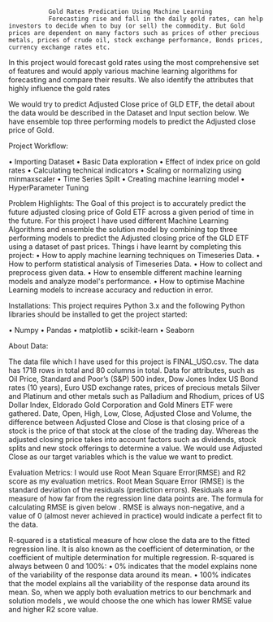                Gold Rates Predication Using Machine Learning
               Forecasting rise and fall in the daily gold rates, can help investors to decide when to buy (or sell) the commodity. But Gold prices are dependent on many factors such as prices of other precious metals, prices of crude oil, stock exchange performance, Bonds prices, currency exchange rates etc.

In this project would forecast gold rates using the most comprehensive set of features and would apply various machine learning algorithms for forecasting and compare their results. We also identify the attributes that highly influence the gold rates
 
 We would try to predict Adjusted Close price of GLD ETF, the detail about the data would be described in the Dataset and Input section below.
We have ensemble top three performing models to predict the Adjusted close price of Gold. 


Project Workflow:


•	Importing Dataset
•	Basic Data exploration
•	Effect of index price on gold rates
•	Calculating technical indicators
•	Scaling or normalizing using minmaxscaler
•	Time Series Spilt
•	Creating machine learning model
•	HyperParameter Tuning


Problem Highlights:
The Goal of this project is to accurately predict the future adjusted closing price of Gold ETF across a given period of time in the future. For this project I have used different Machine Learning Algorithms and ensemble the solution model by combining top three performing models to predict the Adjusted closing price of the GLD ETF using a dataset of past prices.
Things i have learnt by completing this project:
•	How to apply machine learning techniques on Timeseries Data.
•	How to perform statistical analysis of Timeseries Data.
•	How to collect and preprocess given data.
•	How to ensemble different machine learning models and analyze model's performance.
•	How to optimise Machine Learning models to increase accuracy and reduction in error.


Installations:
This project requires Python 3.x and the following Python libraries should be installed to get the project started:


•	Numpy
•	Pandas
•	matplotlib
•	scikit-learn
•	Seaborn


About Data:

The data file which I have used for this project is FINAL_USO.csv. The data has 1718 rows in total and 80 columns in total.
Data for attributes, such as Oil Price, Standard and Poor’s (S&P) 500 index, Dow Jones Index US Bond rates (10 years), Euro USD exchange rates, prices of precious metals Silver and Platinum and other metals such as Palladium and Rhodium, prices of US Dollar Index, Eldorado Gold Corporation and Gold Miners ETF were gathered.
Date, Open, High, Low, Close, Adjusted Close and Volume, the difference between Adjusted Close and Close is that closing price of a stock is the price of that stock at the close of the trading day. Whereas the adjusted closing price takes into account factors such as dividends, stock splits and new stock offerings to determine a value. We would use Adjusted Close as our target variables which is the value we want to predict.


Evaluation Metrics:
I would use Root Mean Square Error(RMSE) and R2 score as my evaluation metrics. Root Mean Square Error (RMSE) is the standard deviation of the residuals (prediction errors). Residuals are a measure of how far from the regression line data points are. The formula for calculating RMSE is given below .
RMSE is always non-negative, and a value of 0 (almost never achieved in practice) would indicate a perfect fit to the data.


R-squared is a statistical measure of how close the data are to the fitted regression line. It is also known as the coefficient of determination, or the coefficient of multiple determination for multiple regression.
R-squared is always between 0 and 100%:
•	0% indicates that the model explains none of the variability of the response data around its mean.
•	100% indicates that the model explains all the variability of the response data around its mean. So, when we apply both evaluation metrics to our benchmark and solution models , we would choose the one which has lower RMSE value and higher R2 score value.


